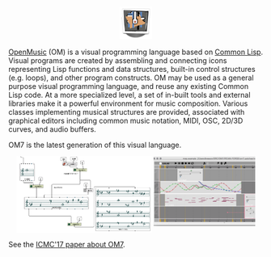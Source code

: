 
<center><img src="./images/om7.png" ></center>

[OpenMusic](http://repmus.ircam.fr/openmusic/) (OM) is a visual programming language based on [Common Lisp](http://www.gigamonkeys.com/book/introduction-why-lisp.html). Visual programs are created by assembling and connecting icons representing Lisp functions and data structures, built-in control structures (e.g. loops), and other program constructs.
OM may be used as a general purpose visual programming language, and reuse any existing Common Lisp code.
At a more specialized level, a set of in-built tools and external libraries make it a powerful environment for music composition. Various classes implementing musical structures are provided, associated with graphical editors including common music notation, MIDI, OSC, 2D/3D curves, and audio buffers.

OM7 is the latest generation of this visual language. 

<center>
<img src="./images/scores.png" width="53%" align="top">
<!--<img src="./images/reactive.png" width="15%" align="top">-->
<img src="./images/mak-tracks.png" width="40%" align="">

<!--
<img src="./images/data-stream.png" width="40%" align="middle">
<img src="./images/spat-scene.png" width="50%" align="middle">
-->
</center>

See the <a href="https://hal.archives-ouvertes.fr/hal-01567619" target="_blank">ICMC'17 paper about OM7</a>.


